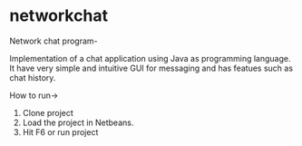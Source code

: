 # networkchat

Network chat program-

Implementation of a chat application using Java as programming language. It have very simple and intuitive GUI for messaging and has featues such as chat history.

How to run->
1) Clone project
2) Load the project in Netbeans.
3) Hit F6 or run project
